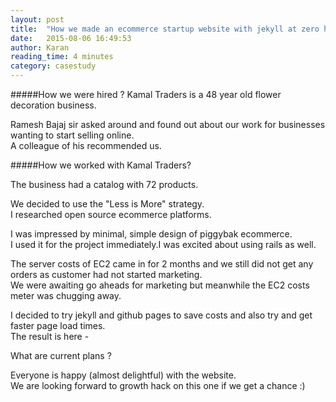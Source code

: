```yaml
---
layout: post
title:  "How we made an ecommerce startup website with jekyll at zero hosting costs."
date:   2015-08-06 16:49:53
author: Karan
reading_time: 4 minutes
category: casestudy
---
```


#####How we were hired ?
Kamal Traders is a 48 year old flower decoration business.

Ramesh Bajaj sir asked around and found out about our work for businesses wanting to start selling online.<br/>
A colleague of his recommended us.


<!--more-->


#####How we worked with Kamal Traders?

The business had a catalog with 72 products.

We decided to use the "Less is More" strategy.<br/>
I researched open source ecommerce platforms.

I was impressed by minimal, simple design of piggybak ecommerce.<br/>
I used it for the project immediately.I was excited about using rails as well.

The server costs of EC2 came in for 2 months and we still did not get any orders as customer had not started marketing.<br/>
We were awaiting go aheads for marketing but meanwhile the EC2 costs meter was chugging away.

I decided to try jekyll and github pages to save costs and also try and get faster page load times.                         <br/>
The result is here - 


What are current plans ?

Everyone is happy (almost delightful) with the website.<br/>
We are looking forward to growth hack on this one if we get a chance :)


